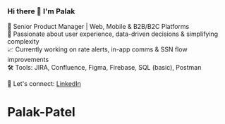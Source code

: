 ### Hi there 👋 I'm Palak

🚀 Senior Product Manager | Web, Mobile & B2B/B2C Platforms  
💬 Passionate about user experience, data-driven decisions & simplifying complexity  
📈 Currently working on rate alerts, in-app comms & SSN flow improvements  
🛠️ Tools: JIRA, Confluence, Figma, Firebase, SQL (basic), Postman

🔗 Let's connect: [LinkedIn](https://www.linkedin.com/in/yourprofile)
# Palak-Patel
